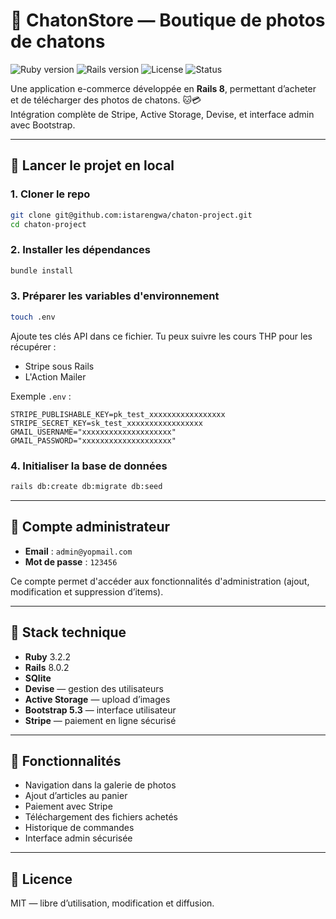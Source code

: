 # 🐾 ChatonStore — Boutique de photos de chatons

![Ruby version](https://img.shields.io/badge/Ruby-3.2.2-red?logo=ruby)
![Rails version](https://img.shields.io/badge/Rails-8.0.2-red?logo=rubyonrails)
![License](https://img.shields.io/badge/license-MIT-green)
![Status](https://img.shields.io/badge/status-en%20cours%20de%20dev-blue)

Une application e-commerce développée en **Rails 8**, permettant d’acheter et de télécharger des photos de chatons. 🐱💳  
Intégration complète de Stripe, Active Storage, Devise, et interface admin avec Bootstrap.

---

## 🚀 Lancer le projet en local

### 1. Cloner le repo

```bash
git clone git@github.com:istarengwa/chaton-project.git
cd chaton-project
````

### 2. Installer les dépendances

```bash
bundle install
```

### 3. Préparer les variables d'environnement

```bash
touch .env
```

Ajoute tes clés API dans ce fichier. Tu peux suivre les cours THP pour les récupérer :

* Stripe sous Rails
* L'Action Mailer

Exemple `.env` :

```
STRIPE_PUBLISHABLE_KEY=pk_test_xxxxxxxxxxxxxxxxx
STRIPE_SECRET_KEY=sk_test_xxxxxxxxxxxxxxxxx
GMAIL_USERNAME="xxxxxxxxxxxxxxxxxxxx"
GMAIL_PASSWORD="xxxxxxxxxxxxxxxxxxxx"
```

### 4. Initialiser la base de données

```bash
rails db:create db:migrate db:seed
```

---

## 👤 Compte administrateur

* **Email** : `admin@yopmail.com`
* **Mot de passe** : `123456`

Ce compte permet d'accéder aux fonctionnalités d'administration (ajout, modification et suppression d’items).

---

## 🧰 Stack technique

* **Ruby** 3.2.2
* **Rails** 8.0.2
* **SQlite**
* **Devise** — gestion des utilisateurs
* **Active Storage** — upload d’images
* **Bootstrap 5.3** — interface utilisateur
* **Stripe** — paiement en ligne sécurisé

---

## 🛒 Fonctionnalités

* Navigation dans la galerie de photos
* Ajout d’articles au panier
* Paiement avec Stripe
* Téléchargement des fichiers achetés
* Historique de commandes
* Interface admin sécurisée

---

## 📄 Licence

MIT — libre d’utilisation, modification et diffusion.
